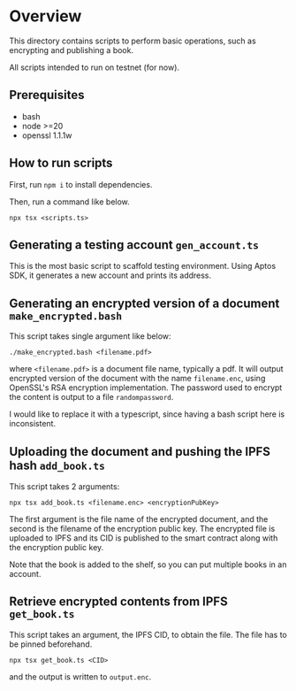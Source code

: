 # Overview

This directory contains scripts to perform basic operations, such as encrypting and publishing a book.

All scripts intended to run on testnet (for now).


## Prerequisites

* bash
* node >=20
* openssl 1.1.1w


## How to run scripts

First, run `npm i` to install dependencies.

Then, run a command like below.

    npx tsx <scripts.ts>


## Generating a testing account `gen_account.ts`

This is the most basic script to scaffold testing environment.
Using Aptos SDK, it generates a new account and prints its address.


## Generating an encrypted version of a document `make_encrypted.bash`

This script takes single argument like below:

    ./make_encrypted.bash <filename.pdf>

where `<filename.pdf>` is a document file name, typically a pdf.
It will output encrypted version of the document with the name `filename.enc`,
using OpenSSL's RSA encryption implementation.
The password used to encrypt the content is output to a file `randompassword`.

I would like to replace it with a typescript, since having a bash script here is
inconsistent.


## Uploading the document and pushing the IPFS hash `add_book.ts`

This script takes 2 arguments:

    npx tsx add_book.ts <filename.enc> <encryptionPubKey>

The first argument is the file name of the encrypted document, and the second is the filename of the encryption public key.
The encrypted file is uploaded to IPFS and its CID is published to the smart contract along with the encryption public key.

Note that the book is added to the shelf, so you can put multiple books in an account.


## Retrieve encrypted contents from IPFS `get_book.ts`

This script takes an argument, the IPFS CID, to obtain the file.
The file has to be pinned beforehand.

    npx tsx get_book.ts <CID>

and the output is written to `output.enc`.
